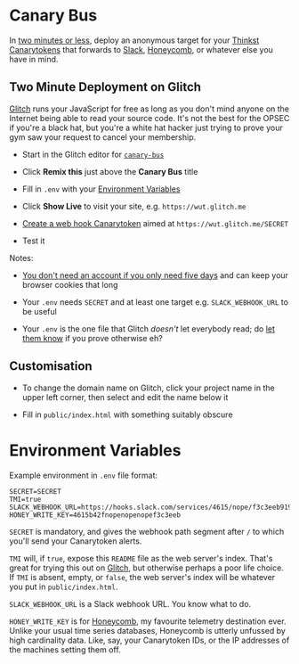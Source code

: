 # Canary Bus

In [two minutes or less][2min], deploy an anonymous target for your [Thinkst Canarytokens][CTorg] that forwards to [Slack], [Honeycomb], or whatever else you have in mind.

[2min]: #two-minute-deployment-on-glitch
[CTorg]: https://canarytokens.org/generate
[Slack]: https://slack.com/
[Honeycomb]: https://honeycomb.io/
[Glitch]: https://glitch.com

## Two Minute Deployment on Glitch

[Glitch] runs your JavaScript for free as long as you don't mind anyone on the Internet being able to read your source code. It's not the best for the OPSEC if you're a black hat, but you're a white hat hacker just trying to prove your gym saw your request to cancel your membership.

* Start in the Glitch editor for [`canary-bus`][editme]

* Click **Remix this** just above the **Canary Bus** title

* Fill in `.env` with your [Environment Variables][envars]

* Click **Show Live** to visit your site, e.g. `https://wut.glitch.me`

* [Create a web hook Canarytoken][CTorg] aimed at `https://wut.glitch.me/SECRET`

* Test it

Notes:

* [You don't need an account if you only need five days][restrictions] and can keep your browser cookies that long

* Your `.env` needs `SECRET` and at least one target e.g. `SLACK_WEBHOOK_URL` to be useful

* Your `.env` is the one file that Glitch *doesn't* let everybody read; do [let them know][fgsec] if you prove otherwise eh?

[editme]: https://glitch.com/edit/#!/canary-bus?path=README.md:1:0
[restrictions]: https://glitch.com/faq#restrictions
[envars]: #environment-variables
[fgsec]: http://www.fogcreek.com/security/

## Customisation

* To change the domain name on Glitch, click your project name in the upper left corner, then select and edit the name below it

* Fill in `public/index.html` with something suitably obscure

# Environment Variables

Example environment in `.env` file format:

    SECRET=SECRET
    TMI=true
    SLACK_WEBHOOK_URL=https://hooks.slack.com/services/4615/nope/f3c3eeb919a8
    HONEY_WRITE_KEY=4615b42fnopenopenopef3c3eeb

`SECRET` is mandatory, and gives the webhook path segment after `/` to which you'll send your Canarytoken alerts.

`TMI` will, if `true`, expose this `README` file as the web server's index. That's great for trying this out on [Glitch], but otherwise perhaps a poor life choice. If `TMI` is absent, empty, or `false`, the web server's index will be whatever you put in `public/index.html`.

`SLACK_WEBHOOK_URL` is a Slack webhook URL. You know what to do.

`HONEY_WRITE_KEY` is for [Honeycomb], my favourite telemetry destination ever. Unlike your usual time series databases, Honeycomb is utterly unfussed by high cardinality data. Like, say, your Canarytoken IDs, or the IP addresses of the machines setting them off.
